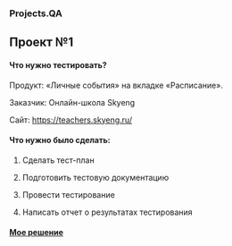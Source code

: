 ### Projects.QA

## Проект №1
#### Что нужно тестировать?
Продукт: «Личные события» на вкладке «Расписание». 

Заказчик: Онлайн-школа Skyeng

Сайт: https://teachers.skyeng.ru/

#### Что нужно было сделать:
1. Сделать тест-план
 
2. Подготовить тестовую документацию
 
3. Провести тестирование
 
4. Написать отчет о результатах тестирования

#### <a href="https://github.com/MarinaEgoshina/Projects.QA/tree/636d9a9a1117599ece42d65f2793bfa911e5343e/project1" rel="nofollow">Мое решение</a>

